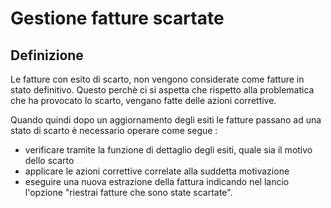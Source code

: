 # Gestione fatture scartate

## Definizione
Le fatture con esito di scarto, non vengono considerate come fatture in stato definitivo. Questo perchè ci si aspetta che rispetto alla problematica che ha provocato lo scarto, vengano fatte delle azioni correttive.

Quando quindi dopo un aggiornamento degli esiti le fatture passano ad una stato di scarto è necessario operare come segue : 
* verificare tramite la funzione di dettaglio degli esiti, quale sia il motivo dello scarto
* applicare le azioni correttive correlate alla suddetta motivazione
* eseguire una nuova estrazione della fattura indicando nel lancio l'opzione "riestrai fatture che sono state scartate".


